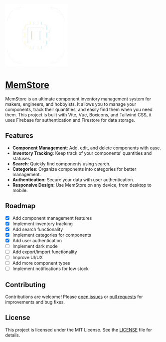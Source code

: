 <img src="./public/MemStore-White.png" alt="MemStore Logo" width="200"/>

# [MemStore](https://memstore.vercel.app/)

MemStore is an ultimate component inventory management system for makers, engineers, and hobbyists. It allows you to manage your components, track their quantities, and easily find them when you need them. This project is built with Vite, Vue, Boxicons, and Tailwind CSS, it uses Firebase for authentication and Firestore for data storage.

## Features
- **Component Management**: Add, edit, and delete components with ease.
- **Inventory Tracking**: Keep track of your components' quantities and statuses.
- **Search**: Quickly find components using search.
- **Categories**: Organize components into categories for better management.
- **Authentication**: Secure your data with user authentication.
- **Responsive Design**: Use MemStore on any device, from desktop to mobile.

## Roadmap
- [x] Add component management features
- [x] Implement inventory tracking
- [x] Add search functionality
- [x] Implement categories for components
- [x] Add user authentication
- [ ] Implement dark mode
- [ ] Add export/import functionality
- [ ] Improve UI/UX
- [ ] Add more component types
- [ ] Implement notifications for low stock

## Contributing
Contributions are welcome! Please [open issues](https://github.com/leecheeyong/memstore/issues) or [pull requests](https://github.com/leecheeyong/memstore/pulls) for improvements and bug fixes.

## License
This project is licensed under the MIT License. See the [LICENSE](./LICENSE) file for details.
